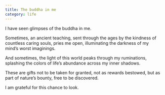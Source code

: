 ```yaml
---
title: The buddha in me
category: life
---
```


I have seen glimpses
of the buddha in me.

Sometimes,
an ancient teaching,
sent through the ages
by the kindness
of countless caring souls,
pries me open,
illuminating the darkness
of my mind’s worst imaginings.

And sometimes,
the light of this world
peaks through my ruminations,
splashing the colors
of life’s abundance
across my inner shadows.

These are gifts
not to be taken for granted,
not as rewards bestowed,
but as part of nature’s bounty,
free to be discovered.

I am grateful
for this chance to look.

